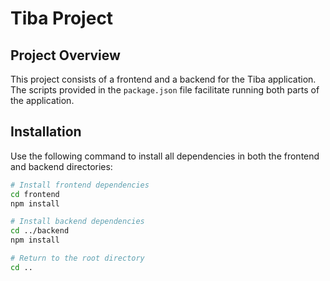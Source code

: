 # Tiba Project

## Project Overview

This project consists of a frontend and a backend for the Tiba application. The scripts provided in the `package.json` file facilitate running both parts of the application.

## Installation

Use the following command to install all dependencies in both the frontend and backend directories:

```bash
# Install frontend dependencies
cd frontend
npm install

# Install backend dependencies
cd ../backend
npm install

# Return to the root directory
cd ..
```
